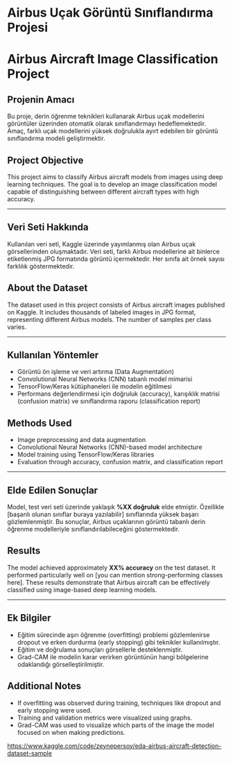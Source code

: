 # Airbus Uçak Görüntü Sınıflandırma Projesi  
# Airbus Aircraft Image Classification Project

## Projenin Amacı  
Bu proje, derin öğrenme teknikleri kullanarak Airbus uçak modellerini görüntüler üzerinden otomatik olarak sınıflandırmayı hedeflemektedir. Amaç, farklı uçak modellerini yüksek doğrulukla ayırt edebilen bir görüntü sınıflandırma modeli geliştirmektir.

## Project Objective  
This project aims to classify Airbus aircraft models from images using deep learning techniques. The goal is to develop an image classification model capable of distinguishing between different aircraft types with high accuracy.

---

## Veri Seti Hakkında  
Kullanılan veri seti, Kaggle üzerinde yayımlanmış olan Airbus uçak görsellerinden oluşmaktadır. Veri seti, farklı Airbus modellerine ait binlerce etiketlenmiş JPG formatında görüntü içermektedir. Her sınıfa ait örnek sayısı farklılık göstermektedir.

## About the Dataset  
The dataset used in this project consists of Airbus aircraft images published on Kaggle. It includes thousands of labeled images in JPG format, representing different Airbus models. The number of samples per class varies.

---

## Kullanılan Yöntemler  
- Görüntü ön işleme ve veri artırma (Data Augmentation)  
- Convolutional Neural Networks (CNN) tabanlı model mimarisi  
- TensorFlow/Keras kütüphaneleri ile modelin eğitilmesi  
- Performans değerlendirmesi için doğruluk (accuracy), karışıklık matrisi (confusion matrix) ve sınıflandırma raporu (classification report)

## Methods Used  
- Image preprocessing and data augmentation  
- Convolutional Neural Networks (CNN)-based model architecture  
- Model training using TensorFlow/Keras libraries  
- Evaluation through accuracy, confusion matrix, and classification report

---

## Elde Edilen Sonuçlar  
Model, test veri seti üzerinde yaklaşık **%XX doğruluk** elde etmiştir. Özellikle [başarılı olunan sınıflar buraya yazılabilir] sınıflarında yüksek başarı gözlemlenmiştir. Bu sonuçlar, Airbus uçaklarının görüntü tabanlı derin öğrenme modelleriyle sınıflandırılabileceğini göstermektedir.

## Results  
The model achieved approximately **XX% accuracy** on the test dataset. It performed particularly well on [you can mention strong-performing classes here]. These results demonstrate that Airbus aircraft can be effectively classified using image-based deep learning models.

---

## Ek Bilgiler  
- Eğitim sürecinde aşırı öğrenme (overfitting) problemi gözlemlenirse dropout ve erken durdurma (early stopping) gibi teknikler kullanılmıştır.  
- Eğitim ve doğrulama sonuçları görsellerle desteklenmiştir.  
- Grad-CAM ile modelin karar verirken görüntünün hangi bölgelerine odaklandığı görselleştirilmiştir.

## Additional Notes  
- If overfitting was observed during training, techniques like dropout and early stopping were used.  
- Training and validation metrics were visualized using graphs.  
- Grad-CAM was used to visualize which parts of the image the model focused on when making predictions.

https://www.kaggle.com/code/zeynepersoy/eda-airbus-aircraft-detection-dataset-sample
